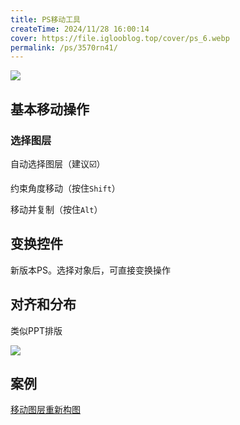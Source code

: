 ```yaml
---
title: PS移动工具
createTime: 2024/11/28 16:00:14
cover: https://file.iglooblog.top/cover/ps_6.webp
permalink: /ps/3570rn41/
---
```

![](https://file.iglooblog.top/ps/PixPin_2024-10-07_20-54-55.webp)

## 基本移动操作

### 选择图层



自动选择图层（建议☑️）

约束角度移动（按住`Shift`）

移动并复制（按住`Alt`）

## 变换控件

新版本PS。选择对象后，可直接变换操作



## 对齐和分布

类似PPT排版

![](https://file.iglooblog.top/ps/%E6%88%AA%E5%B1%8F2024-10-07%2020.58.19.png)

## 案例

[移动图层重新构图](https://iglooblog.top:82/post/%E7%A7%BB%E5%8A%A8%E5%9B%BE%E5%B1%82%E9%87%8D%E6%96%B0%E6%9E%84%E5%9B%BE)